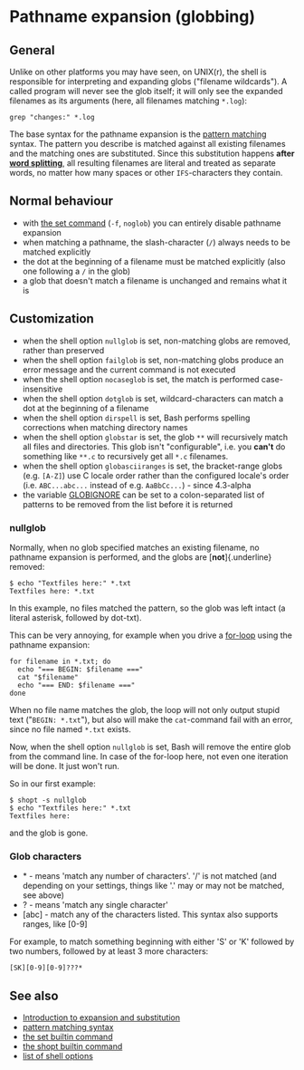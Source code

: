 # Pathname expansion (globbing)

## General

Unlike on other platforms you may have seen, on UNIX(r), the shell is
responsible for interpreting and expanding globs (\"filename
wildcards\"). A called program will never see the glob itself; it will
only see the expanded filenames as its arguments (here, all filenames
matching `*.log`):

    grep "changes:" *.log

The base syntax for the pathname expansion is the [pattern
matching](../../syntax/pattern.md) syntax. The pattern you describe is matched
against all existing filenames and the matching ones are substituted.
Since this substitution happens **after [word
splitting](../../syntax/expansion/wordsplit.md)**, all resulting filenames are
literal and treated as separate words, no matter how many spaces or
other `IFS`-characters they contain.

## Normal behaviour

-   with [the set command](../../commands/builtin/set.md) (`-f`, `noglob`) you
    can entirely disable pathname expansion
-   when matching a pathname, the slash-character (`/`) always needs to
    be matched explicitly
-   the dot at the beginning of a filename must be matched explicitly
    (also one following a `/` in the glob)
-   a glob that doesn\'t match a filename is unchanged and remains what
    it is

## Customization

-   when the shell option `nullglob` is set, non-matching globs are
    removed, rather than preserved
-   when the shell option `failglob` is set, non-matching globs produce
    an error message and the current command is not executed
-   when the shell option `nocaseglob` is set, the match is performed
    case-insensitive
-   when the shell option `dotglob` is set, wildcard-characters can
    match a dot at the beginning of a filename
-   when the shell option `dirspell` is set, Bash performs spelling
    corrections when matching directory names
-   when the shell option `globstar` is set, the glob `**` will
    recursively match all files and directories. This glob isn\'t
    \"configurable\", i.e. you **can\'t** do something like `**.c` to
    recursively get all `*.c` filenames.
-   when the shell option `globasciiranges` is set, the bracket-range
    globs (e.g. `[A-Z]`) use C locale order rather than the configured
    locale\'s order (i.e. `ABC...abc...` instead of e.g. `AaBbCc...`) -
    since 4.3-alpha
-   the variable [GLOBIGNORE](../../syntax/shellvars.md#GLOBIGNORE) can be set
    to a colon-separated list of patterns to be removed from the list
    before it is returned

### nullglob

Normally, when no glob specified matches an existing filename, no
pathname expansion is performed, and the globs are [**not**]{.underline}
removed:

    $ echo "Textfiles here:" *.txt
    Textfiles here: *.txt

In this example, no files matched the pattern, so the glob was left
intact (a literal asterisk, followed by dot-txt).

This can be very annoying, for example when you drive a
[for-loop](../../syntax/ccmd/classic_for.md) using the pathname expansion:

    for filename in *.txt; do
      echo "=== BEGIN: $filename ==="
      cat "$filename"
      echo "=== END: $filename ==="
    done

When no file name matches the glob, the loop will not only output stupid
text (\"`BEGIN: *.txt`\"), but also will make the `cat`-command fail
with an error, since no file named `*.txt` exists.

Now, when the shell option `nullglob` is set, Bash will remove the
entire glob from the command line. In case of the for-loop here, not
even one iteration will be done. It just won\'t run.

So in our first example:

    $ shopt -s nullglob
    $ echo "Textfiles here:" *.txt
    Textfiles here:

and the glob is gone.

### Glob characters

-   \* - means \'match any number of characters\'. \'/\' is not matched
    (and depending on your settings, things like \'.\' may or may not be
    matched, see above)
-   ? - means \'match any single character\'
-   \[abc\] - match any of the characters listed. This syntax also
    supports ranges, like \[0-9\]

For example, to match something beginning with either \'S\' or \'K\'
followed by two numbers, followed by at least 3 more characters:

    [SK][0-9][0-9]???*

## See also

-   [Introduction to expansion and
    substitution](../../syntax/expansion/intro.md)
-   [pattern matching syntax](../../syntax/pattern.md)
-   [the set builtin command](../../commands/builtin/set.md)
-   [the shopt builtin command](../../commands/builtin/shopt.md)
-   [list of shell options](../../internals/shell_options.md)
